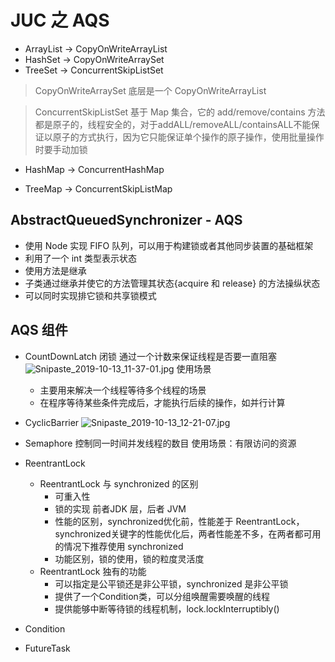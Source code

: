 # JUC 之 AQS
+ ArrayList -> CopyOnWriteArrayList
+ HashSet -> CopyOnWriteArraySet 
+ TreeSet -> ConcurrentSkipListSet
> CopyOnWriteArraySet 底层是一个 CopyOnWriteArrayList

> ConcurrentSkipListSet 基于 Map 集合，它的 add/remove/contains 方法都是原子的，线程安全的，对于addALL/removeALL/containsALL不能保证以原子的方式执行，因为它只能保证单个操作的原子操作，使用批量操作时要手动加锁

+ HashMap -> ConcurrentHashMap

+ TreeMap -> ConcurrentSkipListMap

## AbstractQueuedSynchronizer - AQS
+ 使用 Node 实现 FIFO 队列，可以用于构建锁或者其他同步装置的基础框架
+ 利用了一个 int 类型表示状态
+ 使用方法是继承
+ 子类通过继承并使它的方法管理其状态{acquire 和 release} 的方法操纵状态
+ 可以同时实现排它锁和共享锁模式 

## AQS 组件
+ CountDownLatch 闭锁 通过一个计数来保证线程是否要一直阻塞
![Snipaste_2019-10-13_11-37-01.jpg](https://i.loli.net/2019/10/13/HKa5iuxkofrmGVt.jpg)
使用场景
    + 主要用来解决一个线程等待多个线程的场景
    + 在程序等待某些条件完成后，才能执行后续的操作，如并行计算
+ CyclicBarrier
![Snipaste_2019-10-13_12-21-07.jpg](https://i.loli.net/2019/10/13/CFnj4IlpTmYstbP.jpg)
+ Semaphore 控制同一时间并发线程的数目
使用场景：有限访问的资源
+ ReentrantLock 
    + ReentrantLock 与 synchronized 的区别
        + 可重入性
        + 锁的实现 前者JDK 层，后者 JVM
        + 性能的区别，synchronized优化前，性能差于 ReentrantLock，synchronized关键字的性能优化后，两者性能差不多，在两者都可用的情况下推荐使用 synchronized
        + 功能区别，锁的使用，锁的粒度灵活度
    + ReentrantLock 独有的功能
        + 可以指定是公平锁还是非公平锁，synchronized 是非公平锁
        + 提供了一个Condition类，可以分组唤醒需要唤醒的线程
        + 提供能够中断等待锁的线程机制，lock.lockInterruptibly() 
    
        
+ Condition
+ FutureTask